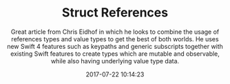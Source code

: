 ---
title: "Struct References"
subtitle: "Great article from Chris Eidhof in which he looks to combine the usage of references types and value types to get the best of both worlds. He uses new Swift 4 features such as keypaths and generic subscripts together with existing Swift features to create types which are mutable and observable, while also having underlying value type data."
tags: ["KVO","keypath","generics","swift-4"]
link: "http://chris.eidhof.nl/post/references/"
date: "2017-07-22 10:14:23"
---